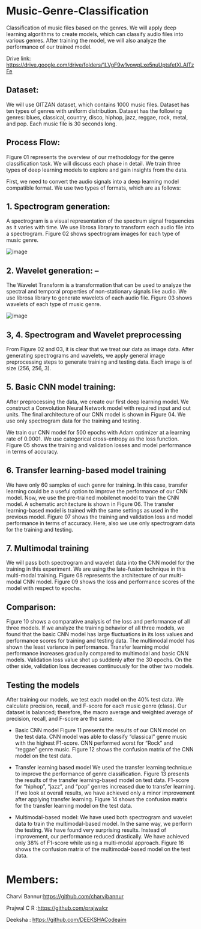 # Music-Genre-Classification
 Classification of music files based on the genres. We will apply deep learning algorithms to create models, which can classify audio files into various genres. After training the model, we will also analyze the performance of our trained model.
 
Drive link: https://drive.google.com/drive/folders/1LVgF9w1vowpLxe5nuUptsfetXLAlTzFe
 
## Dataset:
We will use GITZAN dataset, which contains 1000 music files. Dataset has ten types of genres with uniform distribution. Dataset has the following genres: blues, classical, country, disco, hiphop, jazz, reggae, rock, metal, and pop. Each music file is 30 seconds long.

## Process Flow:
Figure 01 represents the overview of our methodology for the genre classification task. We will discuss each phase in detail. We train three types of deep learning models to explore and gain insights from the data.

First, we need to convert the audio signals into a deep learning model compatible format. We use two types of formats, which are as follows:

## 1. Spectrogram generation:
A spectrogram is a visual representation of the spectrum signal frequencies as it varies with time. We use librosa library to transform each audio file into a spectrogram. Figure 02 shows spectrogram images for each type of music genre.

![image](https://user-images.githubusercontent.com/77164319/152276522-356c2963-2e76-42d2-999a-661cc13ef3f0.png)

## 2. Wavelet generation: –
The Wavelet Transform is a transformation that can be used to analyze the spectral and temporal properties of non-stationary signals like audio. We use librosa library to generate wavelets of each audio file. Figure 03 shows wavelets of each type of music genre.

![image](https://user-images.githubusercontent.com/77164319/152276558-4efbd530-a105-44e3-83e4-7afd4df0d093.png)

## 3, 4. Spectrogram and Wavelet preprocessing
From Figure 02 and 03, it is clear that we treat our data as image data. After generating spectrograms and wavelets, we apply general image preprocessing steps to generate training and testing data. Each image is of size (256, 256, 3).

## 5. Basic CNN model training:
 After preprocessing the data, we create our first deep learning model. We construct a Convolution Neural Network model with required input and out units. The final architecture of our CNN model is shown in Figure 04. We use only spectrogram data for the training and testing.

We train our CNN model for 500 epochs with Adam optimizer at a learning rate of 0.0001. We use categorical cross-entropy as the loss function. Figure 05 shows the training and validation losses and model performance in terms of accuracy.

## 6. Transfer learning-based model training
We have only 60 samples of each genre for training. In this case, transfer learning could be a useful option to improve the performance of our CNN model. Now, we use the pre-trained mobilenet model to train the CNN model. A schematic architecture is shown in Figure 06.
The transfer learning-based model is trained with the same settings as used in the previous model. Figure 07 shows the training and validation loss and model performance in terms of accuracy. Here, also we use only spectrogram data for the training and testing.

## 7. Multimodal training
We will pass both spectrogram and wavelet data into the CNN model for the training in this experiment. We are using the late-fusion technique in this multi-modal training. Figure 08 represents the architecture of our multi-modal CNN model. Figure 09 shows the loss and performance scores of the model with respect to epochs.

## Comparison:
Figure 10 shows a comparative analysis of the loss and performance of all three models. If we analyze the training behavior of all three models, we found that the basic CNN model has large fluctuations in its loss values and performance scores for training and testing data. The multimodal model has shown the least variance in performance. Transfer learning model performance increases gradually compared to multimodal and basic CNN models. Validation loss value shot up suddenly after the 30 epochs. On the other side, validation loss decreases continuously for the other two models.

## Testing the models
 After training our models, we test each model on the 40% test data. We calculate precision, recall, and F-score for each music genre (class). Our dataset is balanced; therefore, the macro average and weighted average of precision, recall, and F-score are the same.

* Basic CNN model
 Figure 11 presents the results of our CNN model on the test data. CNN model was able to classify “classical” genre music with the highest F1-score. CNN performed worst for “Rock” and “reggae” genre music. Figure 12 shows the confusion matrix of the CNN model on the test data.

* Transfer learning based model
We used the transfer learning technique to improve the performance of genre classification. Figure 13 presents the results of the transfer learning-based model on test data. F1-score for “hiphop”, “jazz”, and “pop” genres increased due to transfer learning. If we look at overall results, we have achieved only a minor improvement after applying transfer learning. Figure 14 shows the confusion matrix for the transfer learning model on the test data.

* Multimodal-based model: We have used both spectrogram and wavelet data to train the multimodal-based model. In the same way, we perform the testing. We have found very surprising results. Instead of improvement, our performance reduced drastically. We have achieved only 38% of F1-score while using a multi-modal approach. Figure 16 shows the confusion matrix of the multimodal-based model on the test data.


# Members:

Charvi Bannur:https://github.com/charvibannur

Prajwal C R :https://github.com/prajwalcr

Deeksha : https://github.com/DEEKSHACodeaim

